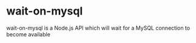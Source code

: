 # wait-on-mysql
wait-on-mysql is a Node.js API which will wait for a MySQL connection to become available
